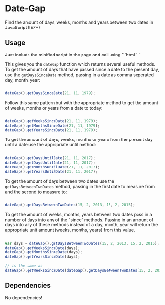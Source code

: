 # Date-Gap
Find the amount of days, weeks, months and years between two dates in JavaScript (IE7+)

<h2>Usage</h2>
Just include the minified script in the page and call using
```html
<script src="path-to-date-gap/date-gap.min.js"></script>
```

This gives you the <code>dateGap</code> function which returns several useful methods. To get the amount of days that have passed since a date to the present day, use the <code>getDaysSinceDate</code> method, passing in a date as comma seperated day, month, year:

```javascript

dateGap().getDaysSinceDate(21, 11, 1979);

```

Follow this same pattern but with the appropriate method to get the amount of weeks, months or years from a date to today:

```javascript

dateGap().getWeeksSinceDate(21, 11, 1979);
dateGap().getMonthsSinceDate(21, 11, 1979);
dateGap().getYearsSinceDate(21, 11, 1979);

```

To get the amount of days, weeks, months or years from the present day until a date use the appropriate until method:

```javascript

dateGap().getDaysUntilDate(21, 11, 2017);
dateGap().getDaysUntilDate(21, 11, 2017);
dateGap().getMonthsUntilDate(21, 11, 2017);
dateGap().getYearsUntilDate(21, 11, 2017);

```

To get the amount of days between two dates use the <code>getDaysBetweenTwoDates</code> method, passing in the first date to measure from and the second to measure to:

```javascript

dateGap().getDaysBetweenTwoDates(15, 2, 2013, 15, 2, 2015);

```
To get the amount of weeks, months, years between two dates pass in a number of days into any of the "since" methods. Passing in an amount of days into any of these methods instead of a day, month, year will return the appropriate unit amount (weeks, months, years) from this value.

```javascript

var days = dateGap().getDaysBetweenTwoDates(15, 2, 2013, 15, 2, 2015);
dateGap().getWeeksSinceDate(days);
dateGap().getMonthsSinceDate(days);
dateGap().getYearsSinceDate(days);

// is the same as 
dateGap().getWeeksSinceDate(dateGap().getDaysBetweenTwoDates(15, 2, 2013, 15, 2, 2015));

```
<h2>Dependencies</h2>

No dependencies!
